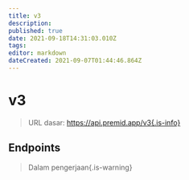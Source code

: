 ```yaml
---
title: v3
description:
published: true
date: 2021-09-18T14:31:03.010Z
tags:
editor: markdown
dateCreated: 2021-09-07T01:44:46.864Z
---
```


# v3

> URL dasar: https://api.premid.app/v3{.is-info}


## Endpoints
> Dalam pengerjaan{.is-warning}